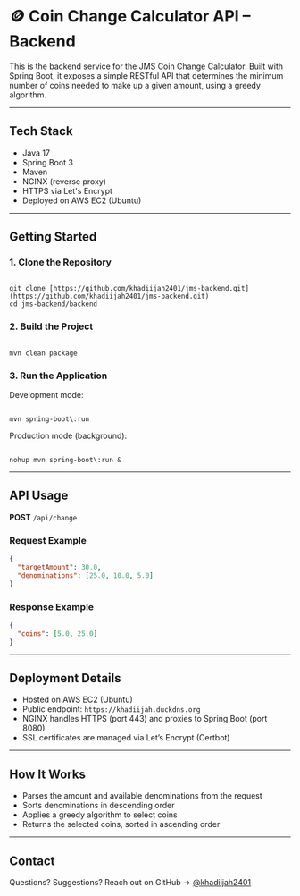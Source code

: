 # 🪙 Coin Change Calculator API – Backend

This is the backend service for the JMS Coin Change Calculator. Built with Spring Boot, it exposes a simple RESTful API that determines the minimum number of coins needed to make up a given amount, using a greedy algorithm.

---

## Tech Stack

- Java 17  
- Spring Boot 3  
- Maven  
- NGINX (reverse proxy)  
- HTTPS via Let's Encrypt  
- Deployed on AWS EC2 (Ubuntu)

---

## Getting Started

### 1. Clone the Repository

```

git clone [https://github.com/khadiijah2401/jms-backend.git](https://github.com/khadiijah2401/jms-backend.git)
cd jms-backend/backend

```

### 2. Build the Project

```

mvn clean package

```

### 3. Run the Application

Development mode:

```

mvn spring-boot\:run

```

Production mode (background):

```

nohup mvn spring-boot\:run &

````

---

## API Usage

**POST** `/api/change`

### Request Example

```json
{
  "targetAmount": 30.0,
  "denominations": [25.0, 10.0, 5.0]
}
````

### Response Example

```json
{
  "coins": [5.0, 25.0]
}
```

---

## Deployment Details

* Hosted on AWS EC2 (Ubuntu)
* Public endpoint: `https://khadiijah.duckdns.org`
* NGINX handles HTTPS (port 443) and proxies to Spring Boot (port 8080)
* SSL certificates are managed via Let’s Encrypt (Certbot)

---

## How It Works

* Parses the amount and available denominations from the request
* Sorts denominations in descending order
* Applies a greedy algorithm to select coins
* Returns the selected coins, sorted in ascending order

---

## Contact

Questions? Suggestions? Reach out on GitHub → [@khadiijah2401](https://github.com/khadiijah2401)
